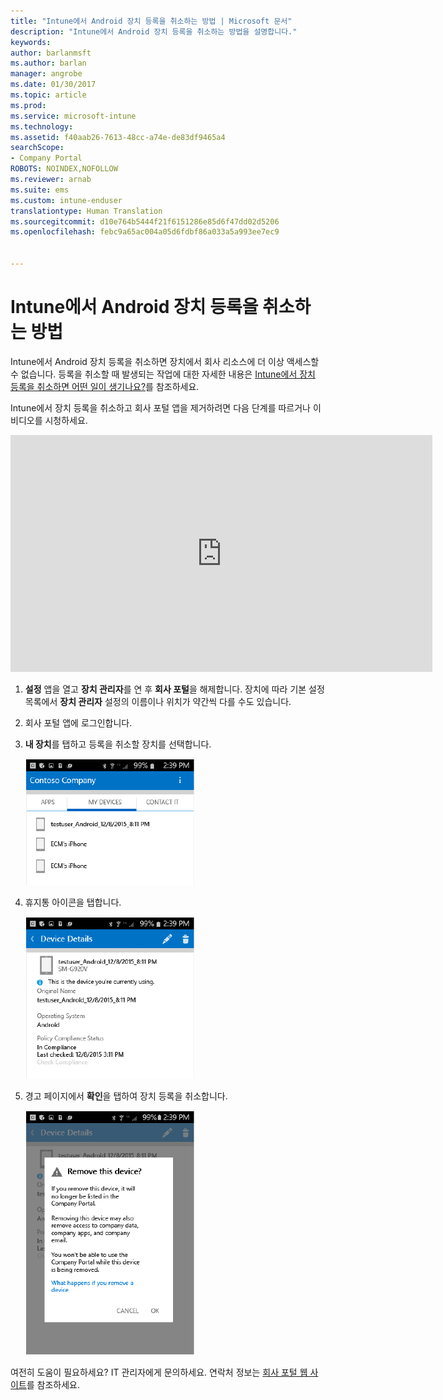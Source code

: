 ```yaml
---
title: "Intune에서 Android 장치 등록을 취소하는 방법 | Microsoft 문서"
description: "Intune에서 Android 장치 등록을 취소하는 방법을 설명합니다."
keywords: 
author: barlanmsft
ms.author: barlan
manager: angrobe
ms.date: 01/30/2017
ms.topic: article
ms.prod: 
ms.service: microsoft-intune
ms.technology: 
ms.assetid: f40aab26-7613-48cc-a74e-de83df9465a4
searchScope:
- Company Portal
ROBOTS: NOINDEX,NOFOLLOW
ms.reviewer: arnab
ms.suite: ems
ms.custom: intune-enduser
translationtype: Human Translation
ms.sourcegitcommit: d10e764b5444f21f6151286e85d6f47dd02d5206
ms.openlocfilehash: febc9a65ac004a05d6fdbf86a033a5a993ee7ec9


---
```



# <a name="how-to-unenroll-your-android-device-from-intune"></a>Intune에서 Android 장치 등록을 취소하는 방법

Intune에서 Android 장치 등록을 취소하면 장치에서 회사 리소스에 더 이상 액세스할 수 없습니다.  등록을 취소할 때 발생되는 작업에 대한 자세한 내용은 [Intune에서 장치 등록을 취소하면 어떤 일이 생기나요?](what-happens-if-you-unenroll-your-device-from-intune-android.md)를 참조하세요.

Intune에서 장치 등록을 취소하고 회사 포털 앱을 제거하려면 다음 단계를 따르거나 이 비디오를 시청하세요.

<iframe width="675" height="379" src="https://www.youtube.com/embed/K-Vi7lNfaMk" frameborder="0" allowfullscreen></iframe>

1. **설정** 앱을 열고 **장치 관리자**를 연 후 **회사 포털**을 해제합니다. 장치에 따라 기본 설정 목록에서 **장치 관리자** 설정의 이름이나 위치가 약간씩 다를 수도 있습니다.

2.  회사 포털 앱에 로그인합니다.

3.  **내 장치**를 탭하고 등록을 취소할 장치를 선택합니다.

    ![등록을 해제할 장치를 선택합니다.](./media/andr-1-my-devices-choose.png)

4.  휴지통 아이콘을 탭합니다.

    ![휴지통 아이콘을 탭합니다.](./media/andr-2-tap-trashcan.png)

5.  경고 페이지에서 **확인**을 탭하여 장치 등록을 취소합니다.

    ![장치를 제거합니다.](./media/andr-3-warning-about-remove.png)

여전히 도움이 필요하세요? IT 관리자에게 문의하세요. 연락처 정보는 [회사 포털 웹 사이트](http://portal.manage.microsoft.com)를 참조하세요.



<!--HONumber=Jan17_HO5-->


